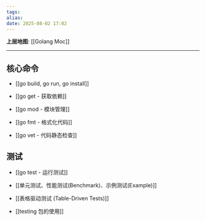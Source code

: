 ```yaml
---
tags: 
alias: 
date: 2025-08-02 17:02
---
```


**上层地图**: [[Golang Moc]]

---
## 核心命令

- [[go build, go run, go install]]

- [[go get - 获取依赖]]

- [[go mod - 模块管理]]

- [[go fmt - 格式化代码]]

- [[go vet - 代码静态检查]]

## 测试

- [[go test - 运行测试]]

- [[单元测试、性能测试(Benchmark)、示例测试(Example)]]

- [[表格驱动测试 (Table-Driven Tests)]]

- [[testing 包的使用]]